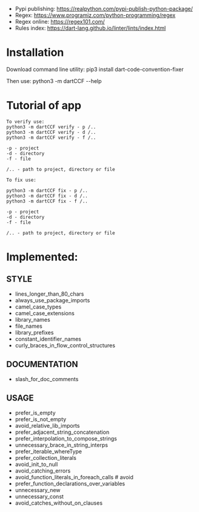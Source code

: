 - Pypi publishing: https://realpython.com/pypi-publish-python-package/
- Regex: https://www.programiz.com/python-programming/regex
- Regex online: https://regex101.com/
- Rules index: https://dart-lang.github.io/linter/lints/index.html

# Installation
Download command line utility:
pip3 install dart-code-convention-fixer

Then use: python3 -m dartCCF --help

# Tutorial of app

```
To verify use:
python3 -m dartCCF verify - p /..
python3 -m dartCCF verify - d /..
python3 -m dartCCF verify - f /..

-p - project
-d - directory 
-f - file 

/.. - path to project, directory or file 

To fix use:

python3 -m dartCCF fix - p /..
python3 -m dartCCF fix - d /..
python3 -m dartCCF fix - f /..

-p - project
-d - directory 
-f - file 

/.. - path to project, directory or file 
```

# Implemented:
## STYLE
- lines_longer_than_80_chars
- always_use_package_imports
- camel_case_types
- camel_case_extensions
- library_names
- file_names
- library_prefixes
- constant_identifier_names
- curly_braces_in_flow_control_structures
## DOCUMENTATION
- slash_for_doc_comments
## USAGE
- prefer_is_empty
- prefer_is_not_empty
- avoid_relative_lib_imports
- prefer_adjacent_string_concatenation
- prefer_interpolation_to_compose_strings
- unnecessary_brace_in_string_interps
- prefer_iterable_whereType
- prefer_collection_literals
- avoid_init_to_null
- avoid_catching_errors
- avoid_function_literals_in_foreach_calls # avoid
- prefer_function_declarations_over_variables
- unnecessary_new 
- unnecessary_const
- avoid_catches_without_on_clauses
 
